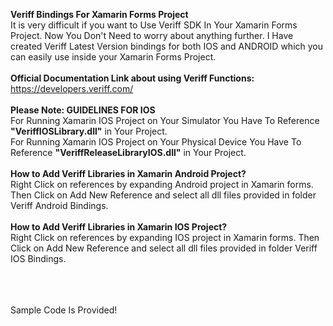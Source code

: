 <b>Veriff Bindings For Xamarin Forms Project</b>
</br>
It is very difficult if you want to Use Veriff SDK In Your Xamarin Forms Project. Now You Don't Need to worry about anything further. I Have created Veriff Latest Version bindings for both IOS and ANDROID which you can easily use inside your Xamarin Forms Project.
</br>
</br>
<b>Official Documentation Link about using Veriff Functions:</b></br>
https://developers.veriff.com/
</br>
</br>
<b>Please Note: GUIDELINES FOR IOS</b></br>
For Running Xamarin IOS Project on Your Simulator You Have To Reference <b>"VeriffIOSLibrary.dll"</b> in Your Project.</br>
For Running Xamarin IOS Project on Your Physical Device You Have To Reference <b>"VeriffReleaseLibraryIOS.dll"</b> in Your Project.</br>
</br>
<b>How to Add Veriff Libraries in Xamarin Android Project?</b></br>
Right Click on references by expanding Android project in Xamarin forms. Then Click on Add New Reference and select all dll files provided in folder Veriff Android Bindings.
</br>
</br>
<b>How to Add Veriff Libraries in Xamarin IOS Project?</b></br>
Right Click on references by expanding IOS project in Xamarin forms. Then Click on Add New Reference and select all dll files provided in folder Veriff IOS Bindings.</br>

</br>
</br>
</br>
Sample Code Is Provided!

